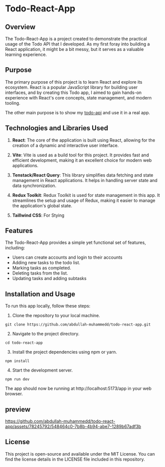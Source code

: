 # Todo-React-App

## Overview

The Todo-React-App is a project created to demonstrate the practical usage of the Todo API that I developed. As my first foray into building a React application, it might be a bit messy, but it serves as a valuable learning experience.

## Purpose

The primary purpose of this project is to learn React and explore its ecosystem. React is a popular JavaScript library for building user interfaces, and by creating this Todo app, I aimed to gain hands-on experience with React's core concepts, state management, and modern tooling. 

The other main purpose is to show my [todo-api](https://github.com/abdullah-muhammedd/todo-api.git) and use it in a real app.

## Technologies and Libraries Used

1. **React**: The core of the application is built using React, allowing for the creation of a dynamic and interactive user interface.

2. **Vite**: Vite is used as a build tool for this project. It provides fast and efficient development, making it an excellent choice for modern web applications.

3. **Tenstack/React Query**: This library simplifies data fetching and state management in React applications. It helps in handling server state and data synchronization.

4. **Redux Toolkit**: Redux Toolkit is used for state management in this app. It streamlines the setup and usage of Redux, making it easier to manage the application's global state.

5. **Taillwind CSS**: For Stying

## Features

The Todo-React-App provides a simple yet functional set of features, including:

- Users can create accounts and login to their accounts 
- Adding new tasks to the todo list.
- Marking tasks as completed.
- Deleting tasks from the list.
- Updating tasks and adding subtasks

## Installation and Usage

To run this app locally, follow these steps:

1. Clone the repository to your local machine.

```
git clone https://github.com/abdullah-muhammedd/todo-react-app.git
```

2. Navigate to the project directory.

```
cd todo-react-app
```

3. Install the project dependencies using npm or yarn.

```
npm install
```



4. Start the development server.

```
npm run dev
```



The app should now be running at http://localhost:5173/app in your web browser.

## preview 


https://github.com/abdullah-muhammedd/todo-react-app/assets/78245792/548464c0-7b8b-4b94-abe7-1289b67adf3b


## License

This project is open-source and available under the MIT License. You can find the license details in the LICENSE file included in this repository.
